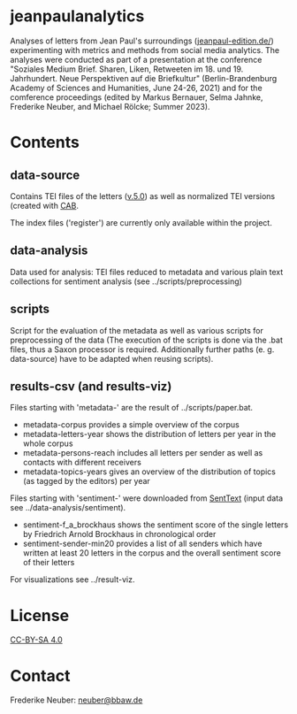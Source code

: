 # jeanpaulanalytics

Analyses of letters from Jean Paul's surroundings ([jeanpaul-edition.de/](jeanpaul-edition.de/)) experimenting with metrics and methods from social media analytics. The analyses were conducted as part of a presentation at the conference "Soziales Medium Brief. Sharen, Liken, Retweeten im 18. und 19. Jahrhundert. Neue Perspektiven auf die Briefkultur" (Berlin-Brandenburg Academy of Sciences and Humanities, June 24-26, 2021) and for the comference proceedings (edited by Markus Bernauer, Selma Jahnke, Frederike Neuber, and Michael Rölcke; Summer 2023). 

# Contents

## data-source

Contains TEI files of the letters ([v.5.0](https://github.com/telota/jean_paul_briefe/releases/tag/v.5.0)) as well as normalized TEI versions (created with [CAB](https://kaskade.dwds.de/~moocow/software/DTA-CAB/). 

The index files ('register') are currently only available within the project.

## data-analysis

Data used for analysis: TEI files reduced to metadata and various plain text collections for sentiment analysis (see ../scripts/preprocessing)

## scripts

Script for the evaluation of the metadata as well as various scripts for preprocessing of the data (The execution of the scripts is done via the .bat files, thus a Saxon processor is required. Additionally further paths (e. g. data-source) have to be adapted when reusing scripts).

## results-csv (and results-viz)

Files starting with 'metadata-' are the result of ../scripts/paper.bat. 
* metadata-corpus provides a simple overview of the corpus
* metadata-letters-year shows the distribution of letters per year in the whole corpus
* metadata-persons-reach includes all letters per sender as well as contacts with different receivers
* metadata-topics-years gives an overview of the distribution of topics (as tagged by the editors) per year

Files starting with 'sentiment-' were downloaded from [SentText](https://thomasschmidtur.pythonanywhere.com/) (input data see ../data-analysis/sentiment).
* sentiment-f_a_brockhaus shows the sentiment score of the single letters by Friedrich Arnold Brockhaus in chronological order
* sentiment-sender-min20 provides a list of all senders which have written at least 20 letters in the corpus and the overall sentiment score of their letters

For visualizations see ../result-viz.

# License

[CC-BY-SA 4.0](https://creativecommons.org/licenses/by-sa/4.0)

# Contact

Frederike Neuber: neuber@bbaw.de
